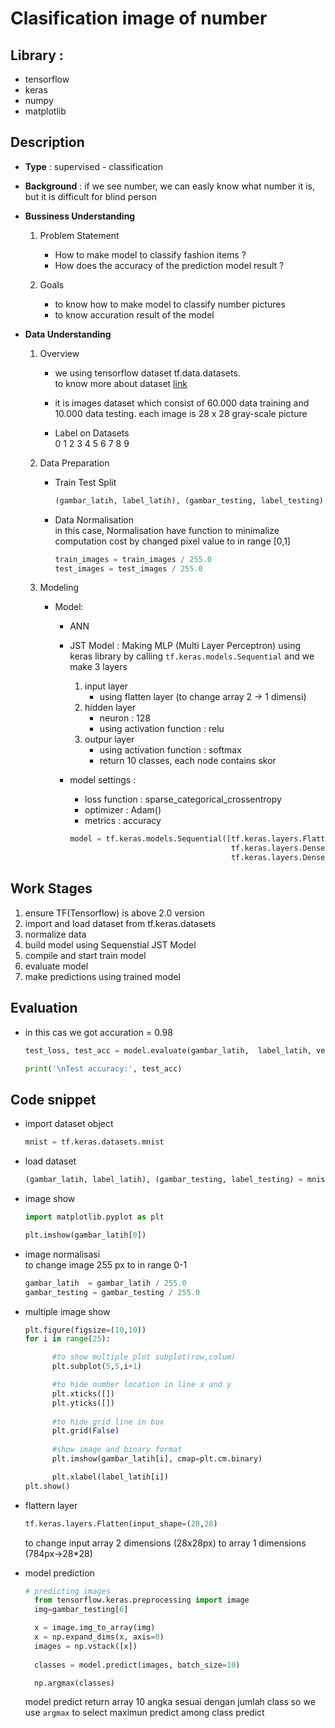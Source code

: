 # Clasification image of number

## Library : 
  - tensorflow
  - keras
  - numpy
  - matplotlib

## Description

- **Type**  : supervised - classification

- **Background** : if we see number, we can easly know what number it is, but it is difficult for blind person
  
- **Bussiness Understanding**
  1. Problem Statement
     - How to make model to classify fashion items ?
     - How does the accuracy of the prediction model result ? 
  
  2. Goals 
     - to know how to make model to classify number pictures
     - to know accuration result of the model
  
- **Data Understanding**
  
  1. Overview
   
       - we using tensorflow dataset tf.data.datasets. <br> to know more about dataset [link]([tf.data.datasets](https://www.tensorflow.org/api_docs/python/tf/keras/datasets))
       - it is images dataset which consist of 60.000 data training and 10.000 data testing. each image is 28 x 28 gray-scale picture
  
       - Label on Datasets <br> 0 1 2 3 4 5 6 7 8 9 

    2. Data Preparation
   
       - Train Test Split
            ```py
            (gambar_latih, label_latih), (gambar_testing, label_testing) = mnist.load_data()
            ```
        - Data Normalisation <br>
          in this case, Normalisation have function to minimalize computation cost by changed pixel value to in range [0,1]
            ```py
            train_images = train_images / 255.0
            test_images = test_images / 255.0
            ``` 

    3. Modeling

        - Model:
          - ANN 
          - JST Model : Making MLP (Multi Layer Perceptron) using keras library by calling ``tf.keras.models.Sequential`` and we make 3 layers
            1. input layer
               - using flatten layer (to change array 2 -> 1 dimensi)
            2. hidden layer
                - neuron : 128
                - using activation function : relu
            3. outpur layer
                - using activation function : softmax
                - return 10 classes, each node contains skor
          - model settings :
            - loss function : sparse_categorical_crossentropy
            - optimizer : Adam()
            - metrics : accuracy

            ```py
            model = tf.keras.models.Sequential([tf.keras.layers.Flatten(input_shape=(28,28)), 
                                                tf.keras.layers.Dense(128, activation=tf.nn.relu), 
                                                tf.keras.layers.Dense(10, activation=tf.nn.softmax)])
            ```
    
## Work Stages

1. ensure TF(Tensorflow) is above 2.0 version
2. import and load dataset from tf.keras.datasets
3. normalize data
4. build model using Sequenstial JST Model
5. compile and start train model 
6. evaluate model
7. make predictions using trained model 

## Evaluation

- in this cas we got accuration = 0.98
  
    ```py
    test_loss, test_acc = model.evaluate(gambar_latih,  label_latih, verbose=2)

    print('\nTest accuracy:', test_acc)
    ```

## Code snippet

- import dataset object
  ```py
  mnist = tf.keras.datasets.mnist
  ```

- load dataset
  ```py
  (gambar_latih, label_latih), (gambar_testing, label_testing) = mnist.load_data()
  ```
- image show
  ```py  
  import matplotlib.pyplot as plt

  plt.imshow(gambar_latih[0]) 
  ```

- image normalisasi <br> 
  to change image 255 px to in range 0-1 
  ```py
  gambar_latih  = gambar_latih / 255.0
  gambar_testing = gambar_testing / 255.0
  ```

- multiple image show 
  ```py    
  plt.figure(figsize=(10,10))
  for i in range(25):

        #to show multiple plot subplot(row,colum)
        plt.subplot(5,5,i+1)

        #to hide number location in line x and y
        plt.xticks([]) 
        plt.yticks([])
    
        #to hide grid line in box
        plt.grid(False)
        
        #show image and binary format
        plt.imshow(gambar_latih[i], cmap=plt.cm.binary)

        plt.xlabel(label_latih[i])
  plt.show()
  ```

- flattern layer
  ```py
  tf.keras.layers.Flatten(input_shape=(28,28)
  ```
  to change input array 2 dimensions (28x28px) to array 1 dimensions (784px->28*28)

- model prediction
  ```py
  # predicting images
    from tensorflow.keras.preprocessing import image
    img=gambar_testing[6]

    x = image.img_to_array(img)
    x = np.expand_dims(x, axis=0)
    images = np.vstack([x])
        
    classes = model.predict(images, batch_size=10)  

    np.argmax(classes) 
  ```
  model predict return array 10 angka sesuai dengan jumlah class so we use ``argmax`` to select maximun predict among class predict
